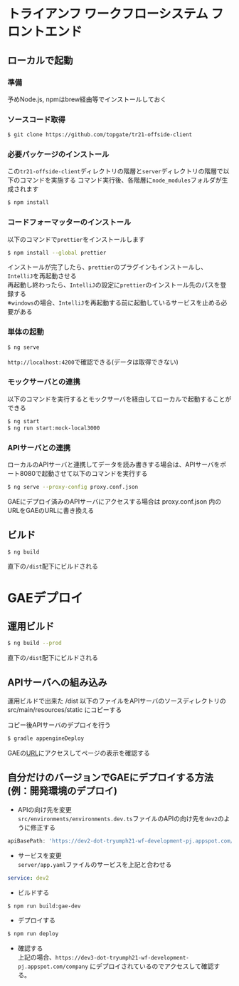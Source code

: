 # トライアンフ ワークフローシステム フロントエンド

## ローカルで起動

### 準備
予めNode.js, npmはbrew経由等でインストールしておく

### ソースコード取得
```bash
$ git clone https://github.com/topgate/tr21-offside-client
```

### 必要パッケージのインストール  
この`tr21-offside-client`ディレクトリの階層と`server`ディレクトリの階層で以下のコマンドを実施する
コマンド実行後、各階層に`node_modules`フォルダが生成されます  

```bash
$ npm install
```

### コードフォーマッターのインストール
以下のコマンドで`prettier`をインストールします  

```bash
$ npm install --global prettier
```

インストールが完了したら、`prettier`のプラグインもインストールし、`IntelliJ`を再起動させる  
再起動し終わったら、`IntelliJ`の設定に`prettier`のインストール先のパスを登録する  
※`windows`の場合、`IntelliJ`を再起動する前に起動しているサービスを止める必要がある  

### 単体の起動
```bash
$ ng serve
```

`http://localhost:4200`で確認できる(データは取得できない)  

### モックサーバとの連携
以下のコマンドを実行するとモックサーバを経由してローカルで起動することができる  

```bash
$ ng start
$ ng run start:mock-local3000 
```

### APIサーバとの連携
ローカルのAPIサーバと連携してデータを読み書きする場合は、APIサーバをポート8080で起動させて以下のコマンドを実行する  

```bash
$ ng serve --proxy-config proxy.conf.json
```

GAEにデプロイ済みのAPIサーバにアクセスする場合は proxy.conf.json 内のURLをGAEのURLに書き換える

## ビルド

```bash
$ ng build
```

直下の`/dist`配下にビルドされる

# GAEデプロイ

## 運用ビルド

```bash
$ ng build --prod
```

直下の`/dist`配下にビルドされる

## APIサーバへの組み込み
運用ビルドで出来た /dist 以下のファイルをAPIサーバのソースディレクトリの src/main/resources/static にコピーする

コピー後APIサーバのデプロイを行う

```bash
$ gradle appengineDeploy
```

GAEの[URL](https://workflow-dot-tryumph21-wf-development-pj.appspot.com/ )にアクセスしてページの表示を確認する

## 自分だけのバージョンでGAEにデプロイする方法 (例：開発環境のデプロイ)

- APIの向け先を変更  
`src/environments/environments.dev.ts`ファイルのAPIの向け先を`dev2`のように修正する  

```src/environments/environments.dev.ts
apiBasePath: 'https://dev2-dot-tryumph21-wf-development-pj.appspot.com/api/v1',
```

-  サービスを変更  
`server/app.yaml`ファイルのサービスを上記と合わせる  

```server/app.yaml
service: dev2
```

- ビルドする  
```bash
$ npm run build:gae-dev
```

- デプロイする  
```bash
$ npm run deploy
```

- 確認する  
上記の場合、`https://dev3-dot-tryumph21-wf-development-pj.appspot.com/company` にデプロイされているのでアクセスして確認する。
